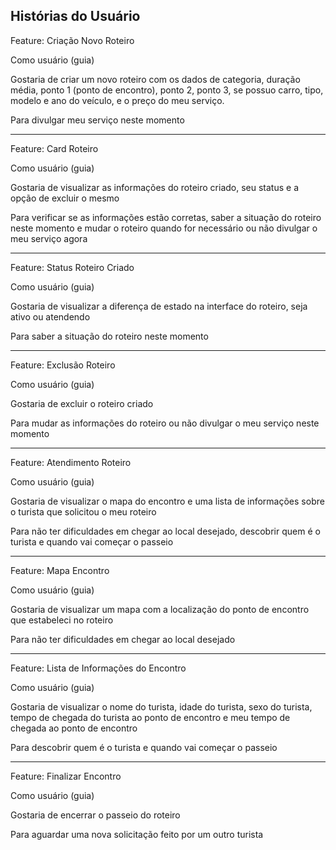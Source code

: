 ## Histórias do Usuário

  

Feature: Criação Novo Roteiro

Como usuário (guia)

Gostaria de criar um novo roteiro com os dados de categoria, duração média, ponto 1 (ponto de encontro), ponto 2, ponto 3, se possuo carro, tipo, modelo e ano do veículo, e o preço do meu serviço.

Para divulgar meu serviço neste momento

  ------------------------
  
Feature: Card Roteiro

Como usuário (guia)

Gostaria de visualizar as informações do roteiro criado, seu status e a opção de excluir o mesmo

Para verificar se as informações estão corretas, saber a situação do roteiro neste momento e mudar o roteiro quando for necessário ou não divulgar o meu serviço agora

  ------------------------

Feature: Status Roteiro Criado

Como usuário (guia)

Gostaria de visualizar a diferença de estado na interface do roteiro, seja ativo ou atendendo

Para saber a situação do roteiro neste momento

  ------------------------
  
Feature: Exclusão Roteiro

Como usuário (guia)

Gostaria de excluir o roteiro criado

Para mudar as informações do roteiro ou não divulgar o meu serviço neste momento

  ------------------------

Feature: Atendimento Roteiro

Como usuário (guia)

Gostaria de visualizar o mapa do encontro e uma lista de informações sobre o turista que solicitou o meu roteiro

Para não ter dificuldades em chegar ao local desejado, descobrir quem é o turista e quando vai começar o passeio

  ------------------------

Feature: Mapa Encontro

Como usuário (guia)

Gostaria de visualizar um mapa com a localização do ponto de encontro que estabeleci no roteiro

Para não ter dificuldades em chegar ao local desejado

  ------------------------  

Feature: Lista de Informações do Encontro

Como usuário (guia)

Gostaria de visualizar o nome do turista, idade do turista, sexo do turista, tempo de chegada do turista ao ponto de encontro e meu tempo de chegada ao ponto de encontro

Para descobrir quem é o turista e quando vai começar o passeio

  ------------------------
  
Feature: Finalizar Encontro

Como usuário (guia)

Gostaria de encerrar o passeio do roteiro

Para aguardar uma nova solicitação feito por um outro turista
